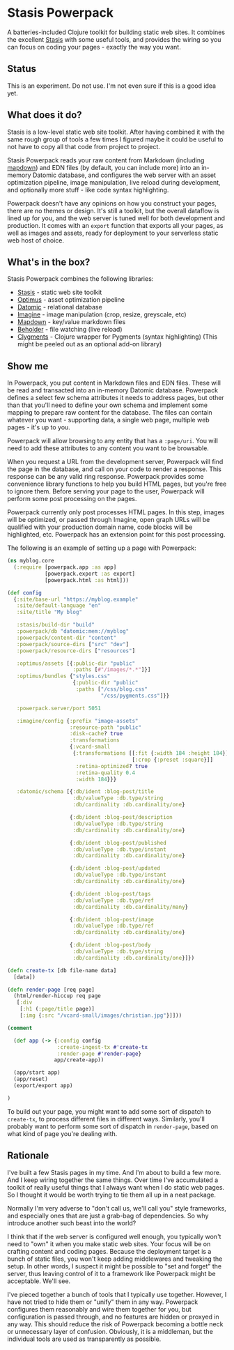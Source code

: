 # Stasis Powerpack

A batteries-included Clojure toolkit for building static web sites. It combines
the excellent [Stasis](https://github.com/magnars/stasis) with some useful
tools, and provides the wiring so you can focus on coding your pages - exactly
the way you want.

## Status

This is an experiment. Do not use. I'm not even sure if this is a good idea yet.

## What does it do?

Stasis is a low-level static web site toolkit. After having combined it with the
same rough group of tools a few times I figured maybe it could be useful to not
have to copy all that code from project to project.

Stasis Powerpack reads your raw content from Markdown (including
[mapdown](https://github.com/magnars/mapdown)) and EDN files (by default, you
can include more) into an in-memory Datomic database, and configures the web
server with an asset optimization pipeline, image manipulation, live reload
during development, and optionally more stuff - like code syntax highlighting.

Powerpack doesn't have any opinions on how you construct your pages, there are
no themes or design. It's still a toolkit, but the overall dataflow is lined up
for you, and the web server is tuned well for both development and production.
It comes with an `export` function that exports all your pages, as well as
images and assets, ready for deployment to your serverless static web host of
choice.

## What's in the box?

Stasis Powerpack combines the following libraries:

- [Stasis](https://github.com/magnars/stasis) - static web site toolkit
- [Optimus](https://github.com/magnars/optimus) - asset optimization pipeline
- [Datomic](https://datomic.com) - relational database
- [Imagine](https://github.com/cjohansen/imagine) - image manipulation (crop,
  resize, greyscale, etc)
- [Mapdown](https://github.com/magnars/mapdown) - key/value markdown files
- [Beholder](https://github.com/nextjournal/beholder) - file watching (live
  reload)
- [Clygments](https://github.com/bfontaine/clygments) - Clojure wrapper for
  Pygments (syntax highlighting) (This might be peeled out as an optional add-on
  library)

## Show me

In Powerpack, you put content in Markdown files and EDN files. These will be
read and transacted into an in-memory Datomic database. Powerpack defines a
select few schema attributes it needs to address pages, but other than that
you'll need to define your own schema and implement some mapping to prepare raw
content for the database. The files can contain whatever you want - supporting
data, a single web page, multiple web pages - it's up to you.

Powerpack will allow browsing to any entity that has a `:page/uri`. You will
need to add these attributes to any content you want to be browsable.

When you request a URL from the development server, Powerpack will find the page
in the database, and call on your code to render a response. This response can
be any valid ring response. Powerpack provides some convenience library
functions to help you build HTML pages, but you're free to ignore them. Before
serving your page to the user, Powerpack will perform some post processing on
the pages.

Powerpack currently only post processes HTML pages. In this step, images will be
optimized, or passed through Imagine, open graph URLs will be qualified with
your production domain name, code blocks will be highlighted, etc. Powerpack has
an extension point for this post processing.

The following is an example of setting up a page with Powerpack:

```clj
(ns myblog.core
  (:require [powerpack.app :as app]
            [powerpack.export :as export]
            [powerpack.html :as html]))

(def config
  {:site/base-url "https://myblog.example"
   :site/default-language "en"
   :site/title "My blog"

   :stasis/build-dir "build"
   :powerpack/db "datomic:mem://myblog"
   :powerpack/content-dir "content"
   :powerpack/source-dirs ["src" "dev"]
   :powerpack/resource-dirs ["resources"]

   :optimus/assets [{:public-dir "public"
                     :paths [#"/images/*.*"]}]
   :optimus/bundles {"styles.css"
                     {:public-dir "public"
                      :paths ["/css/blog.css"
                              "/css/pygments.css"]}}

   :powerpack.server/port 5051

   :imagine/config {:prefix "image-assets"
                    :resource-path "public"
                    :disk-cache? true
                    :transformations
                    {:vcard-small
                     {:transformations [[:fit {:width 184 :height 184}]
                                        [:crop {:preset :square}]]
                      :retina-optimized? true
                      :retina-quality 0.4
                      :width 184}}}

   :datomic/schema [{:db/ident :blog-post/title
                     :db/valueType :db.type/string
                     :db/cardinality :db.cardinality/one}

                    {:db/ident :blog-post/description
                     :db/valueType :db.type/string
                     :db/cardinality :db.cardinality/one}

                    {:db/ident :blog-post/published
                     :db/valueType :db.type/instant
                     :db/cardinality :db.cardinality/one}

                    {:db/ident :blog-post/updated
                     :db/valueType :db.type/instant
                     :db/cardinality :db.cardinality/one}

                    {:db/ident :blog-post/tags
                     :db/valueType :db.type/ref
                     :db/cardinality :db.cardinality/many}

                    {:db/ident :blog-post/image
                     :db/valueType :db.type/ref
                     :db/cardinality :db.cardinality/one}

                    {:db/ident :blog-post/body
                     :db/valueType :db.type/string
                     :db/cardinality :db.cardinality/one}]})

(defn create-tx [db file-name data]
  [data])

(defn render-page [req page]
  (html/render-hiccup req page
   [:div
    [:h1 (:page/title page)]
    [:img {:src "/vcard-small/images/christian.jpg"}]]))

(comment

  (def app (-> {:config config
                :create-ingest-tx #'create-tx
                :render-page #'render-page}
               app/create-app))

  (app/start app)
  (app/reset)
  (export/export app)

)
```

To build out your page, you might want to add some sort of dispatch to
`create-tx`, to process different files in different ways. Similarly, you'll
probably want to perform some sort of dispatch in `render-page`, based on what
kind of page you're dealing with.

## Rationale

I've built a few Stasis pages in my time. And I'm about to build a few more. And
I keep wiring together the same things. Over time I've accumulated a toolkit of
really useful things that I always want when I do static web pages. So I thought
it would be worth trying to tie them all up in a neat package.

Normally I'm very adverse to "don't call us, we'll call you" style frameworks,
and especially ones that are just a grab-bag of dependencies. So why introduce
another such beast into the world?

I think that if the web server is configured well enough, you typically won't
need to "own" it when you make static web sites. Your focus will be on crafting
content and coding pages. Because the deployment target is a bunch of static
files, you won't keep adding middlewares and tweaking the setup. In other words,
I suspect it might be possible to "set and forget" the server, thus leaving
control of it to a framework like Powerpack might be acceptable. We'll see.

I've pieced together a bunch of tools that I typically use together. However, I
have not tried to hide them or "unify" them in any way. Powerpack configures
them reasonably and wire them together for you, but configuration is passed
through, and no features are hidden or proxyed in any way. This should reduce
the risk of Powerpack becoming a bottle neck or unnecessary layer of confusion.
Obviously, it is a middleman, but the individual tools are used as transparently
as possible.
